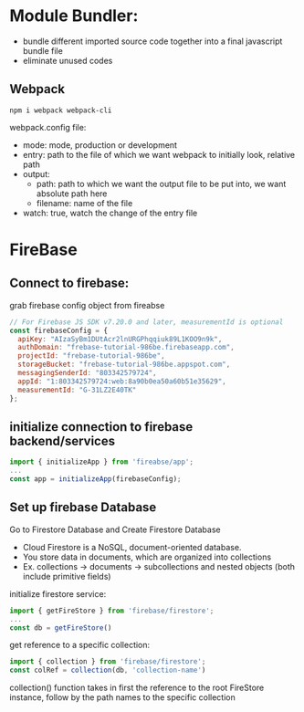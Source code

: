 # Module Bundler:
- bundle different imported source code together into a final javascript bundle file
- eliminate unused codes 

## Webpack
```
npm i webpack webpack-cli
```
webpack.config file:
- mode: mode, production or development
- entry: path to the file of which we want webpack to initially look, relative path
- output: 
    - path: path to which we want the output file to be put into, we want absolute path here
    - filename: name of the file
- watch: true, watch the change of the entry file

# FireBase
## Connect to firebase:
grab firebase config object from fireabse
```javascript
// For Firebase JS SDK v7.20.0 and later, measurementId is optional
const firebaseConfig = {
  apiKey: "AIzaSyBm1DUtAcr2lnURGPhqqiuk89L1KOO9n9k",
  authDomain: "frebase-tutorial-986be.firebaseapp.com",
  projectId: "frebase-tutorial-986be",
  storageBucket: "frebase-tutorial-986be.appspot.com",
  messagingSenderId: "803342579724",
  appId: "1:803342579724:web:8a90b0ea50a60b51e35629",
  measurementId: "G-31LZ2E40TK"
};
```
## initialize connection to firebase backend/services
```javascript
import { initializeApp } from 'fireabse/app';
...
const app = initializeApp(firebaseConfig);
```

## Set up firebase Database
Go to Firestore Database and Create Firestore Database
- Cloud Firestore is a NoSQL, document-oriented database.
- You store data in documents, which are organized into collections
- Ex. collections -> documents -> subcollections and nested objects (both include primitive fields)

initialize firestore service:
```javascript
import { getFireStore } from 'firebase/firestore';
...
const db = getFireStore()
```

get reference to a specific collection:
```javascript
import { collection } from 'firebase/firestore';
const colRef = collection(db, 'collection-name')
```
collection() function takes in first the reference to the root FireStore instance, follow by the path names to the specific collection


